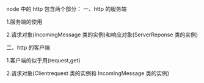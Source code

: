 node 中的 http 包含两个部分：
一、http 的服务端

1.服务端的使用

2.请求对象(IncomingMessage 类的实例)和响应对象(ServerReponse 类的实例)

二、http 的客户端

1.客户端的似乎用(request,get)

2.请求对象(Clientrequest 类的实例和 IncomIngMessage 类的实例)
